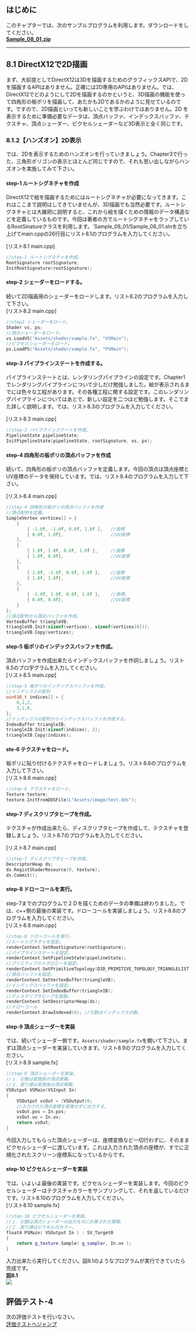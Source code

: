 ## はじめに
このチャプターでは、次のサンプルプログラムを利用します。ダウンロードをしてください。</br>
**[Sample_08_01.zip](https://drive.google.com/file/d/1Qt7ieWAt0t1vFJZJbM5Rd4lJxboVzteC/view?usp=sharing)**</br>

---
## 8.1 DirectX12で2D描画
まず、大前提としてDirectX12は3Dを描画するためのグラフィックスAPIで、2Dを描画するAPIはありません。正確には2D専用のAPIはありません。では、DirectX12でどのようにして2Dを描画するのかというと、3D描画の機能を使って四角形の板ポリを描画して、あたかも2Dであるかのように見せているのです。ですので、2D描画といっても新しいことを学ぶわけではありません。2D	を表示するために準備必要なデータは、頂点バッファ、インデックスバッファ、テクスチャ、頂点シェーダー、ピクセルシェーダーなど3D表示と全く同じです。

### 8.1.2【ハンズオン】2D表示
では、2Dを表示するためのハンズオンを行っていきましょう。Chapter3で行った、三角形ポリゴンの表示とほとんど同じですので、それも思い出しながらハンズオンを実施してみて下さい。

#### step-1 ルートシグネチャを作成
DirectX12で絵を描画するためにはルートシグネチャが必要になってきます。これはここまで説明はしてきていませんが、3D描画でも当然必要です。ルートシグネチャとは大雑把に説明すると、これから絵を描くための情報のデータ構造などを定義しているものです。今回は著者の方でルートシグネチャをラップしているRootSinatureクラスを利用します。`Sample_08_01/Sample_08_01.slnを立ち上げてmain.cppの26行目にリスト8.1のプログラムを入力してください。</br>

[リスト8.1 main.cpp]

```cpp
//step-1 ルートシグネチャを作成。
RootSignature rootSignature;
InitRootSignature(rootSignature);
```

#### step-2 シェーダーをロードする。
続いて2D描画用のシェーダーをロードします。リスト8.2のプログラムを入力して下さい。</br>
[リスト8.2 main.cpp]
```cpp
//step2 シェーダーをロード。
Shader vs, ps;
//頂点シェーダーをロード。
vs.LoadVS("Assets/shader/sample.fx", "VSMain");
//ピクセルシェーダーをロード。
ps.LoadPS("Assets/shader/sample.fx", "PSMain");
```

#### step-3 パイプラインステートを作成する。
パイプラインステートとは、レンダリングパイプラインの設定です。Chapter1でレンダリングパイプラインについて少しだけ勉強しました。絵が表示されるまでには色々な工程があります。その各種工程に関する設定です。このレンダリングパイプラインについてはあとで、新しい設定を二つほど勉強します。そこでまた詳しく説明します。では、リスト8.3のプログラムを入力してください。</br>

[リスト8.3 main.cpp]
```cpp
//step-3 パイプラインステートを作成。
PipelineState pipelineState;
InitPipelineState(pipelineState, rootSignature, vs, ps);
```

#### step-4 四角形の板ポリの頂点バッファを作成
続いて、四角形の板ポリの頂点バッファを定義します。今回の頂点は頂点座標とUV座標のデータを保持しています。では、リスト8.4のプログラムを入力して下さい。</br>

[リスト8.4 main.cpp]
```cpp
//step-4 四角形の板ポリの頂点バッファを作成
//頂点配列を定義。
SimpleVertex vertices[] = {
	{
		{ -1.0f, -1.0f, 0.0f, 1.0f },	//座標
		{ 0.0f, 1.0f},					//UV座標
	},
	{
		{ 1.0f, 1.0f, 0.0f, 1.0f },		//座標
		{ 1.0f, 0.0f},					//UV座標
	},
	{
		{ 1.0f, -1.0f, 0.0f, 1.0f },	//座標
		{ 1.0f, 1.0f},					//UV座標
	},
	{
		{ -1.0f, 1.0f, 0.0f, 1.0f },	//座標。
		{ 0.0f, 0.0f},					//UV座標
	}
};
//頂点配列から頂点バッファを作成。
VertexBuffer triangleVB;
triangleVB.Init(sizeof(vertices), sizeof(vertices[0]));
triangleVB.Copy(vertices);
```

#### step-5 板ポリのインデックスバッファを作成。
頂点バッファを作成出来たらインデックスバッファを作詞しましょう。リスト8.5のプロ宇グラムを入力してください。</br>
[リスト8.5 main.cpp]
```cpp
//step-5 板ポリのインデックスバッファを作成。
//インデックスの配列
uint16_t indices[] = {
	0,1,2,
	3,1,0,
};
//インデックスの配列からインデックスバッファを作成する。
IndexBuffer triangleIB;
triangleIB.Init(sizeof(indices), 2);
triangleIB.Copy(indices);
```

#### ste-6 テクスチャをロード。
板ポリに貼り付けるテクスチャをロードしましょう。リスト8.6のプログラムを入力して下さい。</br>
[リスト8.6 main.cpp]
```cpp
//step-6 テクスチャをロード。
Texture texture;
texture.InitFromDDSFile(L"Assets/image/test.dds");
```

#### step-7 ディスクリプタヒープを作成。
テクスチャが作成出来たら、ディスクリプタヒープを作成して、テクスチャを登録しましょう。リスト8.7のプログラムを入力してください。</br>

[リスト8.7 main.cpp]
```cpp
//step-7 ディスクリプタヒープを作成。
DescriptorHeap ds;
ds.RegistShaderResource(0, texture);
ds.Commit();
```

#### step-8 ドローコールを実行。
step-7までのプログラムで２Ｄを描くためのデータの準備は終わりました。では、c++側の最後の実装です。ドローコールを実装しましょう。リスト8.8のプログラムを入力してください。</br>
[リスト8.8 main.cpp]
```cpp
//step-8 ドローコールを実行。
//ルートシグネチャを設定。
renderContext.SetRootSignature(rootSignature);
//パイプラインステートを設定。
renderContext.SetPipelineState(pipelineState);
//プリミティブのトポロジーを設定。
renderContext.SetPrimitiveTopology(D3D_PRIMITIVE_TOPOLOGY_TRIANGLELIST);
//頂点バッファを設定。
renderContext.SetVertexBuffer(triangleVB);
//インデックスバッファを設定。
renderContext.SetIndexBuffer(triangleIB);
//ディスクリプタヒープを登録。
renderContext.SetDescriptorHeap(ds);
//ドローコール
renderContext.DrawIndexed(6); //引数はインデックスの数。
```

#### step-9 頂点シェーダーを実装
では、続いてシェーダー側です。`Assets/shader/sample.fx`を開いて下さい。まずは頂点シェーダーを実装していきます。リスト8.9のプログラムを入力してください。</br>
[リスト8.9 sample.fx]
```cpp
//step-9 頂点シェーダーを実装。
//１．引数は変換前の頂点情報。
//２．戻り値は変換後の頂点情報。
VSOutput VSMain(VSInput In) 
{
	VSOutput vsOut = (VSOutput)0;
    //入力された頂点座標を変換せずに出力する。
    vsOut.pos = In.pos;
	vsOut.uv = In.uv;
	return vsOut;
}
```
今回入力してもらった頂点シェーダーは、座標変換など一切行わずに、そのままピクセルシェーダーに渡しています。これは入力された頂点の座標が、すでに正規化されたスクリーン座標系になっているからです。

#### step-10 ピクセルシェーダーを実装
では、いよいよ最後の実装です。ピクセルシェーダーを実装します。今回のピクセルシェーダーはテクスチャカラーをサンプリングして、それを返しているだけです。リスト8.10のプログラムを入力してください。</br>
[リスト8.10 sample.fx]
```cpp
//step-10 ピクセルシェーダーを実装。
//１．引数は頂点シェーダーの出力を元に計算された情報。
//２．戻り値はピクセルのカラー。
float4 PSMain( VSOutput In ) : SV_Target0
{
	return g_texture.Sample( g_sampler, In.uv );
}
```
入力出来たら実行してください。図8.1のようなプログラムが実行できていたら完成です。</br>
**図8.1**</br>
<img src="fig/8.1.jpg" ></img></br>

## 評価テスト-4
次の評価テストを行いなさい。</br>
[評価テストへジャンプ](https://docs.google.com/forms/d/e/1FAIpQLSfUxOimRHCwFKY8K2mqFhYRxihi4r5ZMADjuqvcxrlcENE_Ug/viewform?usp=sf_link)